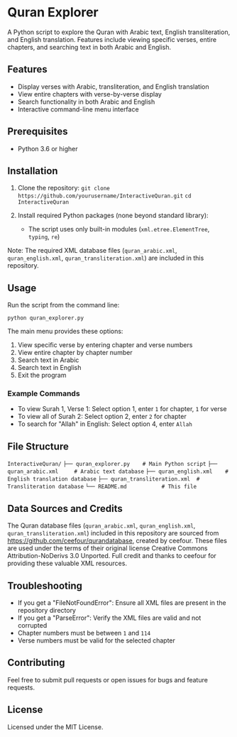 # Quran Explorer

A Python script to explore the Quran with Arabic text, English transliteration, and English translation. Features include viewing specific verses, entire chapters, and searching text in both Arabic and English.

## Features
- Display verses with Arabic, transliteration, and English translation
- View entire chapters with verse-by-verse display
- Search functionality in both Arabic and English
- Interactive command-line menu interface

## Prerequisites
- Python 3.6 or higher

## Installation

1. Clone the repository:
```git clone https://github.com/yourusername/InteractiveQuran.git```
```cd InteractiveQuran```

2. Install required Python packages (none beyond standard library):
   - The script uses only built-in modules (```xml.etree.ElementTree```, ```typing```, ```re```)

Note: The required XML database files (```quran_arabic.xml```, ```quran_english.xml```, ```quran_transliteration.xml```) are included in this repository.

## Usage

Run the script from the command line:

```python quran_explorer.py```

The main menu provides these options:
1. View specific verse by entering chapter and verse numbers
2. View entire chapter by chapter number
3. Search text in Arabic
4. Search text in English
5. Exit the program

### Example Commands
- To view Surah 1, Verse 1: Select option 1, enter ```1``` for chapter, ```1``` for verse
- To view all of Surah 2: Select option 2, enter ```2``` for chapter
- To search for "Allah" in English: Select option 4, enter ```Allah```

## File Structure
```InteractiveQuran/```
```├── quran_explorer.py    # Main Python script```
```├── quran_arabic.xml     # Arabic text database```
```├── quran_english.xml    # English translation database```
```├── quran_transliteration.xml  # Transliteration database```
```└── README.md           # This file```

## Data Sources and Credits
The Quran database files (```quran_arabic.xml```, ```quran_english.xml```, ```quran_transliteration.xml```) included in this repository are sourced from https://github.com/ceefour/qurandatabase, created by ceefour. These files are used under the terms of their original license Creative Commons Attribution-NoDerivs 3.0 Unported. Full credit and thanks to ceefour for providing these valuable XML resources.

## Troubleshooting
- If you get a "FileNotFoundError": Ensure all XML files are present in the repository directory
- If you get a "ParseError": Verify the XML files are valid and not corrupted
- Chapter numbers must be between ```1``` and ```114```
- Verse numbers must be valid for the selected chapter

## Contributing
Feel free to submit pull requests or open issues for bugs and feature requests.

## License
Licensed under the MIT License.
